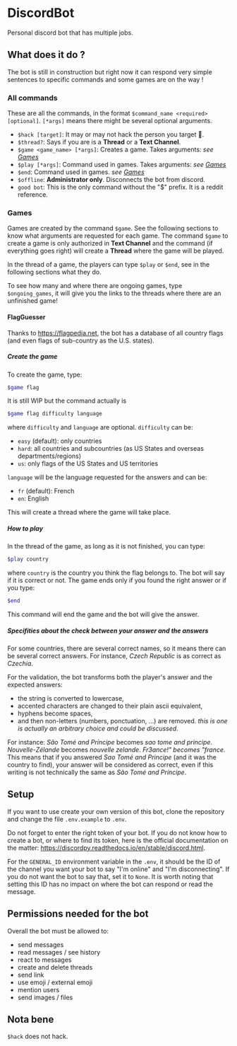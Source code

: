 # DiscordBot

Personal discord bot that has multiple jobs.

## What does it do ?

The bot is still in construction but right now it can respond very simple sentences to specific commands and some games are on the way !

### All commands

These are all the commands, in the format `$command_name <required> [optional]`. `[*args]` means there might be several optional arguments.

- `$hack [target]`: It may or may not hack the person you target :eyes:.
- `$thread?`: Says if you are is a **Thread** or a **Text Channel**.
- `$game <game_name> [*args]`: Creates a game. Takes arguments: *see [Games](#games)*
- `$play [*args]`: Command used in games. Takes arguments: *see [Games](#games)*
- `$end`: Command used in games. *see [Games](#games)*
- `$offline`: **Administrator only**. Disconnects the bot from discord.
- `good bot`: This is the only command without the "$" prefix. It is a reddit reference.

### Games

Games are created by the command `$game`. See the following sections to know what arguments are requested for each game.
The command `$game` to create a game is only authorized in **Text Channel** and the command (if everything goes right) will create a **Thread** where the game will be played.

In the thread of a game, the players can type `$play` or `$end`, see in the following sections what they do.

To see how many and where there are ongoing games, type `$ongoing_games`, it will give you the links to the threads where there are an unfinished game!

#### FlagGuesser

Thanks to <https://flagpedia.net>, the bot has a database of all country flags (and even flags of sub-country as the U.S. states).

##### Create the game

To create the game, type:

```sh
$game flag 
```

It is still WIP but the command actually is

```sh
$game flag difficulty language
```

where `difficulty` and `language` are optional.
`difficulty` can be:

- `easy` (default): only countries
- `hard`: all countries and subcountries (as US States and overseas departments/regions)
- `us`: only flags of the US States and US territories

`language` will be the language requested for the answers and can be:

- `fr` (default): French
- `en`: English

This will create a thread where the game will take place.

##### How to play

In the thread of the game, as long as it is not finished, you can type:

```sh
$play country
```

where `country` is the country you think the flag belongs to.
The bot will say if it is correct or not.
The game ends only if you found the right answer or if you type:

```sh
$end
```

This command will end the game and the bot will give the answer.

##### Specifities about the check between your answer and the answers

For some countries, there are several correct names, so it means there can be several correct answers. For instance, *Czech Republic* is as correct as *Czechia*.

For the validation, the bot transforms both the player's answer and the expected answers:

- the string is converted to lowercase,
- accented characters are changed to their plain ascii equivalent,
- hyphens become spaces,
- and then non-letters (numbers, ponctuation, ...) are removed. *this is one is actually an arbitrary choice and could be discussed*.

For instance: *São Tomé and Príncipe* becomes *sao tome and principe*. *Nouvelle-Zélande* becomes *nouvelle zelande*. *Fr3ance!" becomes "france*.
This means that if you answered *Sao Tomé and Principe* (and it was the country to find), your answer will be considered as correct, even if this writing is not technically the same as *São Tomé and Príncipe*.

## Setup

If you want to use create your own version of this bot, clone the repository and change the file `.env.example` to `.env`.

Do not forget to enter the right token of your bot.
If you do not know how to create a bot, or where to find its token, here is the official documentation on the matter: <https://discordpy.readthedocs.io/en/stable/discord.html>.

For the `GENERAL_ID` environment variable in the `.env`, it should be the ID of the channel you want your bot to say "I'm online" and "I'm disconnecting". If you do not want the bot to say that, set it to `None`. It is worth noting that setting this ID has no impact on where the bot can respond or read the message.

## Permissions needed for the bot

Overall the bot must be allowed to:

- send messages
- read messages / see history
- react to messages
- create and delete threads
- send link
- use emoji / external emoji
- mention users
- send images / files

## Nota bene

`$hack` does not hack.
